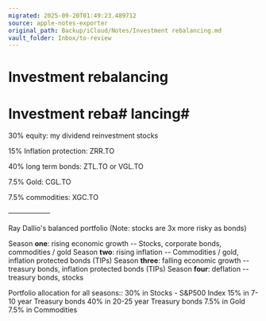 ```yaml
---
migrated: 2025-09-20T01:49:23.489712
source: apple-notes-exporter
original_path: Backup/iCloud/Notes/Investment rebalancing.md
vault_folder: Inbox/to-review
---
```

# Investment rebalancing

# Investment reba# lancing#  

30% equity: my dividend reinvestment stocks

15% Inflation protection: ZRR.TO

40% long term bonds: ZTL.TO or VGL.TO

7.5% Gold: CGL.TO

7.5% commodities: XGC.TO

——————

Ray Dallio's balanced portfolio
(Note: stocks are 3x more risky as bonds)

Season **one**: rising economic growth
-- Stocks, corporate bonds, commodities / gold
Season **two**: rising inflation
-- Commodities / gold, inflation protected bonds (TIPs)
Season **three**: falling economic growth
-- treasury bonds, inflation protected bonds (TIPs)
Season **four**: deflation
-- treasury bonds, stocks

Portfolio allocation for all seasons:: 
30% in Stocks - S&P500 Index 
15% in 7-10 year Treasury bonds
40% in 20-25 year Treasury bonds
7.5% in Gold
7.5% in Commodities
